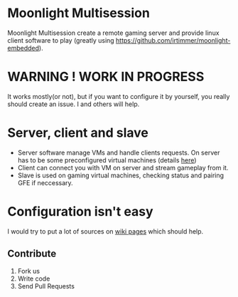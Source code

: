 # Moonlight Multisession

Moonlight Multisession create a remote gaming server and provide linux
client software to play (greatly using https://github.com/irtimmer/moonlight-embedded).

# WARNING ! WORK IN PROGRESS
It works mostly(or not), but if you want to configure it by yourself,
you really should create an issue. I and others will help.

# Server, client and slave

* Server software manage VMs and handle clients requests.
On server has to be some preconfigured virtual machines (details [here](https://github.com/Szredor/moonlight-multissesion/wiki))
* Client can connect you with VM on server and stream gameplay from it.
* Slave is used on gaming virtual machines, checking status and pairing GFE if neccessary.

# Configuration isn't easy
I would try to put a lot of sources on [wiki pages](https://github.com/Szredor/moonlight-multissesion/wiki)  which should help.

## Contribute
1. Fork us
2. Write code
3. Send Pull Requests